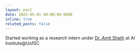 ```yaml
---
layout: post
date: 2025-05-01 00:00:00-0400
inline: true
related_posts: false
---
```


Started working as a research intern under [Dr. Amit Sheth](http://aiisc.ai/amit) at AI Institute@UofSC
